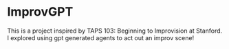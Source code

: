# ImprovGPT
This is a project inspired by TAPS 103: Beginning to Improvision at Stanford. I explored using gpt generated agents to act out an improv scene! 